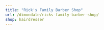 ```yaml
---
title: "Rick's Family Barber Shop"
url: /dimondale/ricks-family-barber-shop/
shop: hairdresser
---
```

